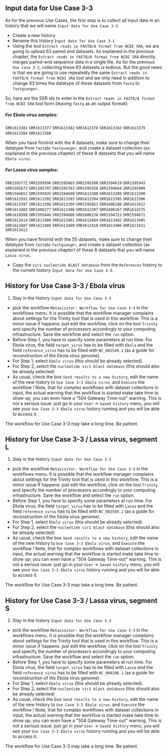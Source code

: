 ## Input data for Use Case 3-3

As for the previous Use Cases, the first step is to collect all input data in an history that we will name `Input data for Use Case 3-3`. 

- Create a new history
- Rename this history `Input data for Use Case 3-1`
- Using the tool `Extract reads in FASTQ/A format from NCBI SRA`, we are going to upload 63 paired end datasets. As explained in the previous chapter, the `Extract reads in FASTQ/A format from NCBI SRA` directly merges paired-end sequence data in a single file. As for the previous `Use Case 3-2`, collecting these 63 datasets is tedious. But the good news is that we are going to use repeatedly  the same `Extract reads in FASTQ/A format from NCBI SRA` tool and we only need in addition to change 63 times the datatype of these datasets from `fastq` to `fastqsanger`.

So, here are the SSR ids to enter in the `Extract reads in FASTQ/A format from NCBI SRA` tool form (leaving `fastq` as an output format):

##### For Ebola virus samples:

`SRR1613381`
`SRR1613377`
`SRR1613382`
`SRR1613378`
`SRR1613383`
`SRR1613379`
`SRR1613384`
`SRR1613380`

When you have finishid with the 8 datasets, make sure to change their datatype from `fastq`to `fastqsanger`, and create a dataset collection (as explained in the previous chapter) of these 8 datasets that you will name `Ebola virus`.

##### For Lassa virus samples:

`SRR1595772`
`SRR1595696`
`SRR1595665`
`SRR1595500`
`SRR1594619`
`SRR1595943`
`SRR1595673`
`SRR1595797`
`SRR1595763`
`SRR1595558`
`SRR1594664`
`SRR1595909`
`SRR1594651`
`SRR1595835`
`SRR1594698`
`SRR1613388`
`SRR1613389`
`SRR1613390`
`SRR1613391`
`SRR1613392`
`SRR1613393`
`SRR1613394`
`SRR1613395`
`SRR1613396`
`SRR1613397`
`SRR1613398`
`SRR1613399`
`SRR1595853`
`SRR1606288`
`SRR1613412`
`SRR1613403`
`SRR1606277`
`SRR1613386`
`SRR1613387`
`SRR1606267`
`SRR1614275`
`SRR1610580`
`SRR1595846`
`SRR1594606`
`SRR1606236`
`SRR1594723`
`SRR1594671`
`SRR1613414`
`SRR1613400`
`SRR1613401`
`SRR1613404`
`SRR1613402`
`SRR1613405`
`SRR1613407`
`SRR1613408`
`SRR1613409`
`SRR1613410`
`SRR1613406`
`SRR1613411`
`SRR1613413`

When you have finishid with the 55 datasets, make sure to change their datatype from `fastq`to `fastqsanger`, and create a dataset collection (as explained in the previous chapter) of these 8 datasets that you will name `Lassa virus`.

- Copy the `vir1 nucleotide BLAST database` from the `References` history to the current history `Input data for Use Case 3-3`.

## History for Use Case 3-3 / Ebola virus
1. Stay in the history `Input data for Use Case 3-3`
- pick the workflow `Metavisitor: Workflow for Use Case 3-3` in the workflows menu. It is possible that the workflow manager complains about settings for the Trinity tool that is used in this workflow. This is a minor issue if happens: just edit the workflow, click on the tool `Trinity` and specify the number of processors accordingly to your computing infrastructure. Save the workflow and select the `run` option.
- Before Step 1, you have to specify some parameters at run time. For Ebola virus, the field `target_virus` has to be filled with `Ebola` and the field `reference_virus` has to be filled with `NC_002549.1` (as a guide for reconstruction of the Ebola virus genome).
- For Step 1, select `Ebola virus` (this should be already selected).
- For Step 2, select the `nucleotide vir1 blast database` (this should also be already selected)
- As usual, check the box `Send results to a new history`, edit the name of the new history to `Use Case 3-3 Ebola virus`, and `Execute` the workflow ! Note, that for complex workflows with dataset collections in input, the actual warning that the workflow is started make take time to show up; you can even have a "504 Gateway Time-out" warning. This is not a serious issue: just go in your `User` -> `Saved history` menu, you will see your `Use Case 3-3 Ebola virus` history running and you will be able to access it.

The workflow for Use Case 3-3 may take a long time. Be patient.

## History for Use Case 3-3 / Lassa virus, segment L
1. Stay in the history `Input data for Use Case 3-3`
- pick the workflow `Metavisitor: Workflow for Use Case 3-3` in the workflows menu. It is possible that the workflow manager complains about settings for the Trinity tool that is used in this workflow. This is a minor issue if happens: just edit the workflow, click on the tool `Trinity` and specify the number of processors accordingly to your computing infrastructure. Save the workflow and select the `run` option.
- Before Step 1, you have to specify some parameters at run time. For Ebola virus, the field `target_virus` has to be filled with `Lassa` and the field `reference_virus` has to be filled with `NC_002549.1` (as a guide for reconstruction of the Ebola virus genome).
- For Step 1, select `Ebola virus` (this should be already selected).
- For Step 2, select the `nucleotide vir1 blast database` (this should also be already selected)
- As usual, check the box `Send results to a new history`, edit the name of the new history to `Use Case 3-3 Ebola virus`, and `Execute` the workflow ! Note, that for complex workflows with dataset collections in input, the actual warning that the workflow is started make take time to show up; you can even have a "504 Gateway Time-out" warning. This is not a serious issue: just go in your `User` -> `Saved history` menu, you will see your `Use Case 3-3 Ebola virus` history running and you will be able to access it.

The workflow for Use Case 3-3 may take a long time. Be patient.

## History for Use Case 3-3 / Lassa virus, segment S
1. Stay in the history `Input data for Use Case 3-3`
- pick the workflow `Metavisitor: Workflow for Use Case 3-3` in the workflows menu. It is possible that the workflow manager complains about settings for the Trinity tool that is used in this workflow. This is a minor issue if happens: just edit the workflow, click on the tool `Trinity` and specify the number of processors accordingly to your computing infrastructure. Save the workflow and select the `run` option.
- Before Step 1, you have to specify some parameters at run time. For Ebola virus, the field `target_virus` has to be filled with `Lassa` and the field `reference_virus` has to be filled with `NC_004296.1` (as a guide for reconstruction of the Ebola virus genome).
- For Step 1, select `Ebola virus` (this should be already selected).
- For Step 2, select the `nucleotide vir1 blast database` (this should also be already selected)
- As usual, check the box `Send results to a new history`, edit the name of the new history to `Use Case 3-3 Ebola virus`, and `Execute` the workflow ! Note, that for complex workflows with dataset collections in input, the actual warning that the workflow is started make take time to show up; you can even have a "504 Gateway Time-out" warning. This is not a serious issue: just go in your `User` -> `Saved history` menu, you will see your `Use Case 3-3 Ebola virus` history running and you will be able to access it.

The workflow for Use Case 3-3 may take a long time. Be patient.
